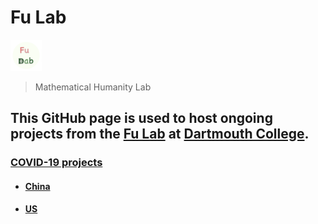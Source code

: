 # Fu Lab 

<img src="./images/Logo.png" alt="" width="50">

> Mathematical Humanity Lab



## This GitHub page is used to host ongoing projects from the [Fu Lab](https://www.dartmouth.edu/~fengfu/) at [Dartmouth College](https://home.dartmouth.edu).

### [COVID-19 projects](./covid-19.md)

- #### [China](./covid-19/china.md)

- #### [US](./covid-19/us.md)
